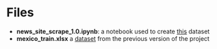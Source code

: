 # Files
* **news_site_scrape_1.0.ipynb**: a notebook used to create [this](https://github.com/OmdenaAI/latam-chapters-news-validator/blob/main/src/data/Latam_news_websites_0.1.csv) dataset
* **mexico_train.xlsx** a [dataset](https://github.com/OmdenaAI/latam-chapters-news-detector/blob/main/src/data/Low-Performance-Model/mexico_train.xlsx) from the previous version of the project 
